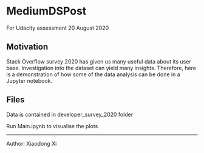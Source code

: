 # MediumDSPost
For Udacity assessment 20 August 2020

## Motivation
Stack Overflow survey 2020 has given us many useful data about its user base. Investigation into the dataset can yield many insights. Therefore, here is a demonstration of how some of the data analysis can be done in a Jupyter notebook.

## Files

Data is contained in developer_survey_2020 folder

Run Main.ipynb to visualise the plots

---
Author: Xiaodong Xi